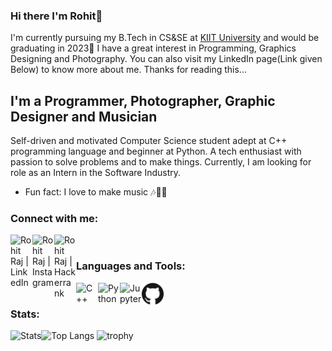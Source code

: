 ### Hi there I'm Rohit:wave:

I'm currently pursuing my B.Tech in CS&SE at [KIIT University](https://kiit.ac.in/) and would be graduating in 2023:vulcan_salute:
I have a great interest in Programming, Graphics Designing and Photography.
You can also visit my LinkedIn page(Link given Below) to know more about me.
Thanks for reading this...


## I'm a Programmer, Photographer, Graphic Designer and Musician

Self-driven and motivated Computer Science student adept at C++ programming language and beginner at Python.
A tech enthusiast with passion to solve problems and to make things.
Currently, I am looking for role as an Intern in the Software Industry.
-  Fun fact: I love to make music :notes::musical_keyboard::drum:




### Connect with me:

[<img align="left" alt="Rohit Raj | LinkedIn" width="35px" src="https://cdn.jsdelivr.net/npm/simple-icons@v3/icons/linkedin.svg" />](https://linkedin.com/in/rohit9579)
[<img align="left" alt="Rohit Raj | Instagram" width="35px" src="https://cdn.jsdelivr.net/npm/simple-icons@v3/icons/instagram.svg" />](https://instagram.com/mafiamamba)
[<img align="left" alt="Rohit Raj | Hackerrank" width="35px" src="https://camo.githubusercontent.com/c27e320bc0dd83da2ac9b3e89b20480c9896c4d732ce13a21bf09e77cbc4133a/68747470733a2f2f63646e2e6a7364656c6976722e6e65742f6e706d2f73696d706c652d69636f6e7340332e302e312f69636f6e732f6861636b657272616e6b2e737667" />](https://www.hackerrank.com/Rohit9579)
<br />


### Languages and Tools:

<img align="left" alt="C++" width="35px" src="https://raw.githubusercontent.com/isocpp/logos/master/cpp_logo.png" />
<img align="left" alt="Python" width="35px" src="https://d1q6f0aelx0por.cloudfront.net/product-logos/library-python-logo.png" />
<img align="left" alt="Jupyter" width="35px" src="https://upload.wikimedia.org/wikipedia/commons/thumb/3/38/Jupyter_logo.svg/800px-Jupyter_logo.svg.png" />
<img align="left" alt="GitHub" width="35px" src="https://raw.githubusercontent.com/github/explore/78df643247d429f6cc873026c0622819ad797942/topics/github/github.png" />
<br />


### Stats:
![Top Langs](https://github-readme-stats.vercel.app/api/top-langs/?username=githubatrohit&layout=compact)
![trophy](https://github-profile-trophy.vercel.app/?username=githubatrohit&theme=onedark&margin-w=5&no-frame=true)
<img align="left" alt="Stats" src="https://github-readme-stats.vercel.app/api?username=githubatrohit&show_icons=true&theme=dracula"/>
<br />

